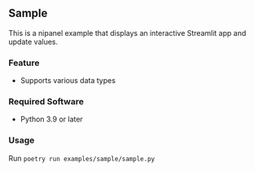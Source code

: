 ## Sample

This is a nipanel example that displays an interactive Streamlit app and update values.

### Feature

- Supports various data types

### Required Software

- Python 3.9 or later

### Usage

Run `poetry run examples/sample/sample.py`